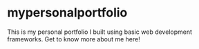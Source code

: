 # mypersonalportfolio
This is my personal portfolio I built using basic web development frameworks. Get to know more about me here!

